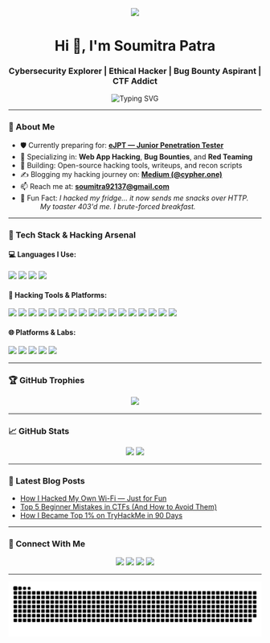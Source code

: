 <!-- Hacker GIF Header -->
<p align="center">
  <img src="https://readme-typing-svg.herokuapp.com?font=Fira+Code&duration=3500&pause=1000&color=36BCF7&center=true&vCenter=true&multiline=true&width=850&height=120&lines=┌──(cypher1ne㉿linux)-[~/cyber];└─$+echo+Welcome+to+Cypher+One;Red+Team+Ops+%7C+Web+Hacking+%7C+CTFs;Own+%24ystems+%7C+Drop+Logs+%7C+Disappear+%F0%9F%92%92" />
</p>



<h1 align="center">Hi 👋, I'm Soumitra Patra</h1>
<h3 align="center">Cybersecurity Explorer | Ethical Hacker | Bug Bounty Aspirant | CTF Addict</h3>

<!-- Typing animation -->
<p align="center">
  <img src="https://readme-typing-svg.herokuapp.com?font=Fira+Code&weight=500&size=22&duration=3000&pause=1000&color=36BCF7&center=true&vCenter=true&multiline=true&width=700&height=100&lines=Hacker+in+the+Making...;Top+1%25+on+TryHackMe;Web+App+Pentester+%7C+eJPT+Certified" alt="Typing SVG" />
</p>

---

### 🧠 About Me

- 🛡️ Currently preparing for: [**eJPT — Junior Penetration Tester**](https://ine.com/security/certifications/ejpt-certification)
- 👾 Specializing in: **Web App Hacking**, **Bug Bounties**, and **Red Teaming**
- 🔭 Building: Open-source hacking tools, writeups, and recon scripts
- ✍️ Blogging my hacking journey on: [**Medium (@cypher.one)**](https://medium.com/@cypher.one)
- 📫 Reach me at: **soumitra92137@gmail.com**
- 🤯 Fun Fact: *I hacked my fridge… it now sends me snacks over HTTP.*  
&nbsp;&nbsp;&nbsp;&nbsp;&nbsp;&nbsp;&nbsp;&nbsp;&nbsp;&nbsp;_My toaster 403'd me. I brute-forced breakfast._

---

### 🧰 Tech Stack & Hacking Arsenal

#### 💻 Languages I Use:
<p>
  <img src="https://img.shields.io/badge/HTML5-%23e34f26?style=for-the-badge&logo=html5&logoColor=white"/>
  <img src="https://img.shields.io/badge/CSS3-%231572B6?style=for-the-badge&logo=css3&logoColor=white"/>
  <img src="https://img.shields.io/badge/Python-Basic-%2314354C?style=for-the-badge&logo=python&logoColor=white"/>
  <img src="https://img.shields.io/badge/C-Language-%2300599C?style=for-the-badge&logo=c&logoColor=white"/>
</p>

#### 🧠 Hacking Tools & Platforms:
<p>
  <img src="https://img.shields.io/badge/Linux-%23000000?style=for-the-badge&logo=linux&logoColor=white"/>
  <img src="https://img.shields.io/badge/Kali%20Linux-557C94?style=for-the-badge&logo=kalilinux&logoColor=white"/>
  <img src="https://img.shields.io/badge/Parrot%20OS-1F2025?style=for-the-badge&logo=linux&logoColor=white"/>
  <img src="https://img.shields.io/badge/Burp%20Suite-%23FF5722?style=for-the-badge&logo=burpsuite&logoColor=white"/>
  <img src="https://img.shields.io/badge/Nmap-3982CE?style=for-the-badge"/>
  <img src="https://img.shields.io/badge/Metasploit-%233f0071?style=for-the-badge&logo=metasploit&logoColor=white"/>
  <img src="https://img.shields.io/badge/Wireshark-%23005F87?style=for-the-badge&logo=wireshark&logoColor=white"/>
  <img src="https://img.shields.io/badge/Gobuster-%23F05032?style=for-the-badge"/>
  <img src="https://img.shields.io/badge/FFUF-%23FFFFFF?style=for-the-badge&logo=fastly&logoColor=black"/>
  <img src="https://img.shields.io/badge/Enum4linux-%23darkred?style=for-the-badge"/>
  <img src="https://img.shields.io/badge/Netcat-333333?style=for-the-badge"/>
  <img src="https://img.shields.io/badge/Nikto-%23CC0000?style=for-the-badge"/>
  <img src="https://img.shields.io/badge/Hydra-%2320232A?style=for-the-badge"/>
  <img src="https://img.shields.io/badge/John%20The%20Ripper-%230A0A0A?style=for-the-badge"/>
  <img src="https://img.shields.io/badge/OpenVAS-%2300AC47?style=for-the-badge"/>
  <img src="https://img.shields.io/badge/theHarvester-%23006096?style=for-the-badge"/>
  <img src="https://img.shields.io/badge/ReconNG-%23FF1493?style=for-the-badge"/>
</p>

#### 🌐 Platforms & Labs:
<p>
  <img src="https://img.shields.io/badge/TryHackMe-%2312100E?style=for-the-badge&logo=tryhackme&logoColor=white"/>
  <img src="https://img.shields.io/badge/HackTheBox-%23111111?style=for-the-badge&logo=hackthebox&logoColor=9FEF00"/>
  <img src="https://img.shields.io/badge/PortSwigger-Labs-orange?style=for-the-badge"/>
  <img src="https://img.shields.io/badge/INE%20Cybersecurity-00457C?style=for-the-badge"/>
  <img src="https://img.shields.io/badge/Obsidian%20Notes-%234B0082?style=for-the-badge&logo=obsidian&logoColor=white"/>
</p>

---

### 🏆 GitHub Trophies
<p align="center">
  <img src="https://github-profile-trophy.vercel.app/?username=cypher1ne&theme=onedark&row=1&column=6" />
</p>

---

### 📈 GitHub Stats

<p align="center">
  <img src="https://github-readme-stats.vercel.app/api?username=cypher1ne&show_icons=true&theme=tokyonight&hide_border=true&hide_title=true"/>
  <img src="https://github-readme-streak-stats.herokuapp.com?user=cypher1ne&theme=tokyonight&hide_border=true"/>
</p>

---

### 📰 Latest Blog Posts

<!-- BLOG-POST-LIST:START -->
- [How I Hacked My Own Wi-Fi — Just for Fun](https://medium.com/@cypher.one/your-blog-link)
- [Top 5 Beginner Mistakes in CTFs (And How to Avoid Them)](https://medium.com/@cypher.one/your-blog-link)
- [How I Became Top 1% on TryHackMe in 90 Days](https://medium.com/@cypher.one/your-blog-link)
<!-- BLOG-POST-LIST:END -->

---

### 🔗 Connect With Me

<p align="center">
  <a href="https://twitter.com/cypher_1ne"><img src="https://img.shields.io/badge/Twitter-%231DA1F2.svg?style=for-the-badge&logo=twitter&logoColor=white" /></a>
  <a href="https://instagram.com/soumitra_patra921"><img src="https://img.shields.io/badge/Instagram-%23E4405F.svg?style=for-the-badge&logo=instagram&logoColor=white" /></a>
  <a href="https://medium.com/@cypher.one"><img src="https://img.shields.io/badge/Medium-%2312100E.svg?style=for-the-badge&logo=medium&logoColor=white" /></a>
  <a href="https://github.com/cypher1ne"><img src="https://img.shields.io/badge/GitHub-%2312100E.svg?style=for-the-badge&logo=github&logoColor=white" /></a>
</p>

---

<p align="center">
  <img src="https://raw.githubusercontent.com/Platane/snk/output/github-contribution-grid-snake-dark.svg" alt="snake animation" />
</p>
